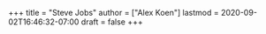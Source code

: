 +++
title = "Steve Jobs"
author = ["Alex Koen"]
lastmod = 2020-09-02T16:46:32-07:00
draft = false
+++
